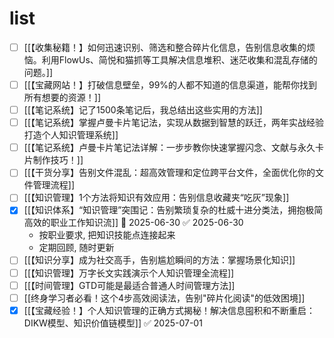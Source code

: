 # list
- [ ] [[【收集秘籍！】如何迅速识别、筛选和整合碎片化信息，告别信息收集的烦恼。利用FlowUs、简悦和猫抓等工具解决信息堆积、迷茫收集和混乱存储的问题。]]
- [ ] [[【宝藏网站！】打破信息壁垒，99%的人都不知道的信息渠道，能帮你找到所有想要的资源！]]
- [ ] [[【笔记系统】记了1500条笔记后，我总结出这些实用的方法]]
- [ ] [[【笔记系统】掌握卢曼卡片笔记法，实现从数据到智慧的跃迁，两年实战经验打造个人知识管理系统]]
- [ ] [[【笔记系统】卢曼卡片笔记法详解：一步步教你快速掌握闪念、文献与永久卡片制作技巧！]]
- [ ] [[【干货分享】告别文件混乱：超高效管理和定位跨平台文件，全面优化你的文件管理流程]]
- [ ] [[【知识管理】1个方法将知识有效应用：告别信息收藏夹“吃灰”现象]]
- [x] [[【知识体系】“知识管理”突围记：告别繁琐复杂的杜威十进分类法，拥抱极简高效的职业工作知识流]] 📅 2025-06-30 ✅ 2025-06-30
	- 按职业要求, 把知识技能点连接起来
	- 定期回顾, 随时更新
- [ ] [[【知识分享】成为社交高手，告别尴尬瞬间的方法：掌握场景化知识]]
- [ ] [[【知识管理】万字长文实践演示个人知识管理全流程]]
- [ ] [[【时间管理】GTD可能是最适合普通人时间管理方法]]
- [ ] [[终身学习者必看！这个4步高效阅读法，告别"碎片化阅读"的低效困境]]
- [x] [[【宝藏经验！】个人知识管理的正确方式揭秘！解决信息囤积和不断重启：DIKW模型、知识价值链模型]] ✅ 2025-07-01
